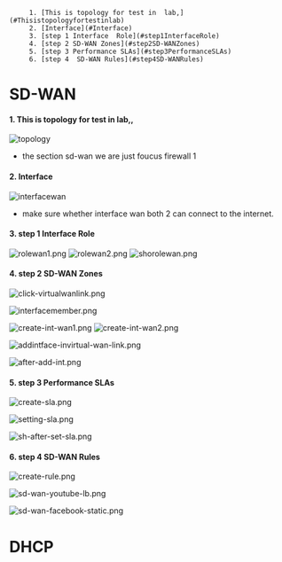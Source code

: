 ﻿
		 1. [This is topology for test in  lab,](#Thisistopologyfortestinlab)
		 2. [Interface](#Interface)
		 3. [step 1 Interface  Role](#step1InterfaceRole)
		 4. [step 2 SD-WAN Zones](#step2SD-WANZones)
		 5. [step 3 Performance SLAs](#step3PerformanceSLAs)
		 6. [step 4  SD-WAN Rules](#step4SD-WANRules)



# SD-WAN
####  1. <a name='Thisistopologyfortestinlab'></a>This is topology for test in  lab,, 
 
![topology](image-sdwan/typology.png)
  - the section sd-wan we are just foucus firewall 1 
   
####  2. <a name='Interface'></a>Interface

![interfacewan](image-sdwan/interfacewan.png)
- make sure whether interface wan both 2 can connect to the internet.

####  3. <a name='step1InterfaceRole'></a>step 1 Interface  Role

![rolewan1.png](image-sdwan/rolewan1.png)
![rolewan2.png](image-sdwan/rolewan2.png)
![shorolewan.png](image-sdwan/shorolewan.png)


####  4. <a name='step2SD-WANZones'></a>step 2 SD-WAN Zones

![click-virtualwanlink.png](image-sdwan/click-virtualwanlink.png)

![interfacemember.png](image-sdwan/interfacemember.png)


![create-int-wan1.png](image-sdwan/create-int-wan1.png)
![create-int-wan2.png](image-sdwan/create-int-wan2.png)

![addintface-invirtual-wan-link.png](image-sdwan/addintface-invirtual-wan-link.png)

![after-add-int.png](image-sdwan/after-add-int.png)

####  5. <a name='step3PerformanceSLAs'></a>step 3 Performance SLAs


![create-sla.png](image-sdwan/create-sla.png)

![setting-sla.png](image-sdwan/setting-sla.png)

![sh-after-set-sla.png](image-sdwan/sh-after-set-sla.png)

####  6. <a name='step4SD-WANRules'></a>step 4  SD-WAN Rules

![create-rule.png](image-sdwan/create-rule.png)


![sd-wan-youtube-lb.png](image-sdwan/sd-wan-youtube-lb.png)

![sd-wan-facebook-static.png](image-sdwan/sd-wan-facebook-static.png)


# DHCP

